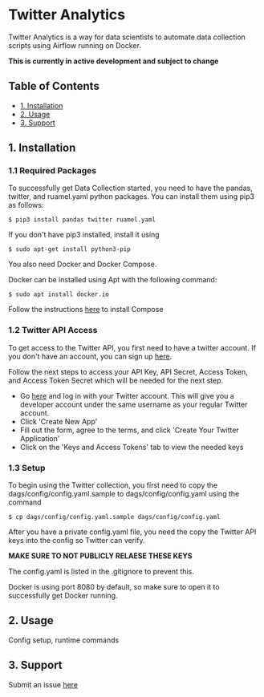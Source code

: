 # Twitter Analytics

Twitter Analytics is a way for data scientists to automate data collection scripts
using Airflow running on Docker.


**This is currently in active development and subject to change**


## Table of Contents

 - [1. Installation](#installation)
 - [2. Usage](#usage)
 - [3. Support](#support)

## 1. Installation

### 1.1 Required Packages

To successfully get Data Collection started, you need to have the 
pandas, twitter, and ruamel.yaml python packages. You can install
them using pip3 as follows:

```
$ pip3 install pandas twitter ruamel.yaml
```

If you don't have pip3 installed, install it using

```
$ sudo apt-get install python3-pip
```

You also need Docker and Docker Compose.

Docker can be installed using Apt with the following command:

```
$ sudo apt install docker.io
```

Follow the instructions [here](https://docs.docker.com/compose/install/#install-compose)
to install Compose

### 1.2 Twitter API Access

To get access to the Twitter API, you first need to have a twitter account.
If you don't have an account, you can sign up [here](https://www.twitter.com/signup).

Follow the next steps to access your API Key, API Secret, Access Token, and Access Token Secret
which will be needed for the next step.

 - Go [here](https://apps.twitter.com) and log in with your Twitter account. This will give you a 
   developer account under the same username as your regular Twitter account.
 - Click 'Create New App'
 - Fill out the form, agree to the terms, and click 'Create Your Twitter Application'
 - Click on the 'Keys and Access Tokens' tab to view the needed keys

### 1.3 Setup

To begin using the Twitter collection, you first need to copy the dags/config/config.yaml.sample
to dags/config/config.yaml using the command

```
$ cp dags/config/config.yaml.sample dags/config/config.yaml
```

After you have a private config.yaml file, you need the copy the Twitter API keys into
the config so Twitter can verify.

**MAKE SURE TO NOT PUBLICLY RELAESE THESE KEYS**

The config.yaml is listed in the .gitignore to prevent this.

Docker is using port 8080 by default, so make sure to open it to successfully get Docker running.

## 2. Usage

Config setup, runtime commands


## 3. Support

Submit an issue [here](https://github.com/Kuberlytics/twitter_analytics/issues/new)
